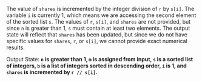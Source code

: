 The value of `shares` is incremented by the integer division of `r` by `s[i]`. The variable `i` is currently 1, which means we are accessing the second element of the sorted list `s`. The values of `r`, `s[i]`, and `shares` are not provided, but since `n` is greater than 1, `s` must contain at least two elements. The output state will reflect that `shares` has been updated, but since we do not have specific values for `shares`, `r`, or `s[i]`, we cannot provide exact numerical results.

Output State: **`n` is greater than 1, `m` is assigned from input, `s` is a sorted list of integers, `b` is a list of integers sorted in descending order, `i` is 1, and `shares` is incremented by `r // s[i]`.**